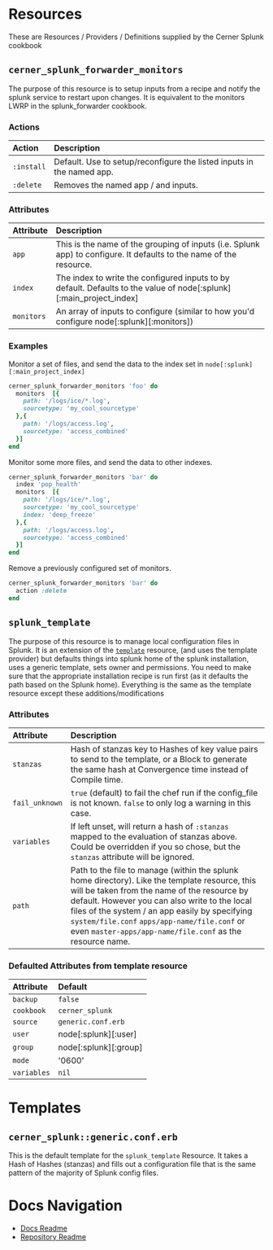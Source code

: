 # Resources

These are Resources / Providers / Definitions supplied by the Cerner Splunk cookbook

## `cerner_splunk_forwarder_monitors`

The purpose of this resource is to setup inputs from a recipe and notify the splunk service to restart upon changes. It is equivalent to the monitors LWRP in the splunk\_forwarder cookbook.

### Actions

| Action     | Description                                                           |
| :--------- | :-------------------------------------------------------------------- |
| `:install` | Default. Use to setup/reconfigure the listed inputs in the named app. |
| `:delete`  | Removes the named app / and inputs.                                   |

### Attributes

| Attribute  | Description                                                                                                         |
| :--------- | :------------------------------------------------------------------------------------------------------------------ |
| `app`      | This is the name of the grouping of inputs (i.e. Splunk app) to configure. It defaults to the name of the resource. |
| `index`    | The index to write the configured inputs to by default. Defaults to the value of node[:splunk][:main_project_index] |
| `monitors` | An array of inputs to configure (similar to how you'd configure node[:splunk][:monitors])                           |

### Examples

Monitor a set of files, and send the data to the index set in `node[:splunk][:main_project_index]`

```ruby
cerner_splunk_forwarder_monitors 'foo' do
  monitors  [{
    path: '/logs/ice/*.log',
    sourcetype: 'my_cool_sourcetype'
  },{
    path: '/logs/access.log',
    sourcetype: 'access_combined'
  }]
end
```

Monitor some more files, and send the data to other indexes.

```ruby
cerner_splunk_forwarder_monitors 'bar' do
  index 'pop_health'
  monitors  [{
    path: '/logs/ice/*.log',
    sourcetype: 'my_cool_sourcetype'
    index: 'deep_freeze'
  },{
    path: '/logs/access.log',
    sourcetype: 'access_combined'
  }]
end
```

Remove a previously configured set of monitors.

```ruby
cerner_splunk_forwarder_monitors 'bar' do
  action :delete
end
```

## `splunk_template`

The purpose of this resource is to manage local configuration files in Splunk. It is an extension of the [`template`](http://docs.opscode.com/resource_template.html) resource, (and uses the template provider) but defaults things into splunk home of the splunk installation, uses a generic template, sets owner and permissions. You need to make sure that the appropriate installation recipe is run first (as it defaults the path based on the Splunk home). Everything is the same as the template resource except these additions/modifications

### Attributes

| Attribute      | Description                                                                                                                                                                                                                                                                                                                                                   |
| :------------- | :------------------------------------------------------------------------------------------------------------------------------------------------------------------------------------------------------------------------------------------------------------------------------------------------------------------------------------------------------------ |
| `stanzas`      | Hash of stanzas key to Hashes of key value pairs to send to the template, or a Block to generate the same hash at Convergence time instead of Compile time.                                                                                                                                                                                                   |
| `fail_unknown` | `true` (default) to fail the chef run if the config\_file is not known. `false` to only log a warning in this case.                                                                                                                                                                                                                                           |
| `variables`    | If left unset, will return a hash of `:stanzas` mapped to the evaluation of stanzas above. Could be overridden if you so chose, but the `stanzas` attribute will be ignored.                                                                                                                                                                                  |
| `path`         | Path to the file to manage (within the splunk home directory). Like the template resource, this will be taken from the name of the resource by default. However you can also write to the local files of the system / an app easily by specifying `system/file.conf` `apps/app-name/file.conf` or even `master-apps/app-name/file.conf` as the resource name. |

### Defaulted Attributes from template resource

| Attribute   | Default               |
| :---------- | :-------------------- |
| `backup`    | `false`               |
| `cookbook`  | `cerner_splunk`       |
| `source`    | `generic.conf.erb`    |
| `user`      | node[:splunk][:user]  |
| `group`     | node[:splunk][:group] |
| `mode`      | '0600'                |
| `variables` | `nil`                 |

# Templates

## `cerner_splunk::generic.conf.erb`

This is the default template for the `splunk_template` Resource. It takes a Hash of Hashes (stanzas) and fills out a configuration file that is the same pattern of the majority of Splunk config files.

# Docs Navigation

- [Docs Readme](README.md)
- [Repository Readme](../README.md)
